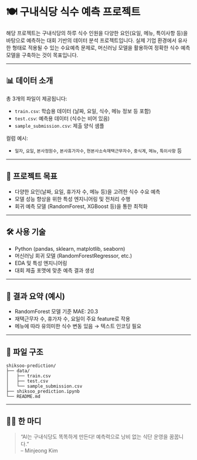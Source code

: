 # 🍽️ 구내식당 식수 예측 프로젝트

해당 프로젝트는 구내식당의 하루 식수 인원을 다양한 요인(요일, 메뉴, 특이사항 등)을 바탕으로 예측하는 대회 기반의 데이터 분석 프로젝트입니다. 실제 기업 환경에서 유사한 형태로 적용될 수 있는 수요예측 문제로, 머신러닝 모델을 활용하여 정확한 식수 예측 모델을 구축하는 것이 목표입니다.

---

## 📊 데이터 소개

총 3개의 파일이 제공됩니다:

- `train.csv`: 학습용 데이터 (날짜, 요일, 식수, 메뉴 정보 등 포함)
- `test.csv`: 예측용 데이터 (식수는 비어 있음)
- `sample_submission.csv`: 제출 양식 샘플

컬럼 예시:
- `일자`, `요일`, `본사정원수`, `본사휴가자수`, `현본사소속재택근무자수`, `중식계`, `메뉴`, `특이사항` 등

---

## 🧠 프로젝트 목표

- 다양한 요인(날짜, 요일, 휴가자 수, 메뉴 등)을 고려한 식수 수요 예측
- 모델 성능 향상을 위한 특성 엔지니어링 및 전처리 수행
- 회귀 예측 모델 (RandomForest, XGBoost 등)을 통한 최적화

---

## 🛠 사용 기술

- Python (pandas, sklearn, matplotlib, seaborn)
- 머신러닝 회귀 모델 (RandomForestRegressor, etc.)
- EDA 및 특성 엔지니어링
- 대회 제출 포맷에 맞춘 예측 결과 생성

---

## 💼 결과 요약 (예시)

- RandomForest 모델 기준 MAE: 20.3
- 재택근무자 수, 휴가자 수, 요일이 주요 feature로 작용
- 메뉴에 따라 유의미한 식수 변동 있음 → 텍스트 인코딩 필요

---

## 📁 파일 구조

```
shiksoo-prediction/
├── data/
│   ├── train.csv
│   ├── test.csv
│   └── sample_submission.csv
├── shiksoo_prediction.ipynb
└── README.md
```

---

## 🙋‍♀️ 한 마디

> “AI는 구내식당도 똑똑하게 만든다! 예측력으로 낭비 없는 식단 운영을 꿈꿉니다.”  
> – Minjeong Kim
